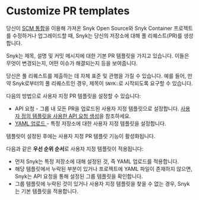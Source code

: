 # Customize PR templates

당신이 [SCM 통합](../../../../scm-ide-and-ci-cd-integrations/snyk-scm-integrations/)을 이용해 가져온 Snyk Open Source와 Snyk Container 프로젝트를 수정하거나 업그레이드할 때, Snyk는 당신의 저장소에 대해 풀 리퀘스트(PR)를 생성합니다.

Snyk는 제목, 설명 및 커밋 메시지에 대한 기본 PR 템플릿을 가지고 있습니다. 이들은 무엇이 변경되는지, 어떤 이슈가 해결되는지 등을 보여줍니다.

당신은 풀 리퀘스트를 제출하는 데 자체 표준 및 관행을 가질 수 있습니다. 예를 들어, 만약 Snyk로부터의 풀 리퀘스트인 경우, 제목이 `SNYK:`로 시작되도록 요구할 수 있습니다.

다음의 방법으로 사용자 지정 PR 템플릿을 설정할 수 있습니다:

* API 요청 - 그룹 내 모든 PR을 업로드된 사용자 지정 템플릿으로 설정합니다. [사용자 정의 템플릿을 사용한 API 요청 생성](apply-a-custom-pr-template.md#create-an-api-request-with-a-custom-template)을 참조하세요.
* [YAML 업로드 ](apply-a-custom-pr-template.md#customize-using-a-yaml-pr-template-file)- 특정 저장소에 대한 사용자 지정 템플릿을 설정합니다.

템플릿이 설정된 후에는 사용자 지정 PR 템플릿 기능이 활성화됩니다.

다음과 같은 **우선 순위 순서**로 사용자 지정 템플릿이 적용됩니다:

* 먼저 Snyk는 특정 저장소에 대해 설정된 것, 즉 YAML 업로드를 적용합니다.
* 해당 템플릿에서 누락된 부분이 있거나 프로젝트에 YAML 파일이 존재하지 않으면, Snyk는 API 요청을 통해 설정된 그룹 템플릿을 확인합니다.
* 그룹 템플릿에 누락된 것이 있거나 사용자 지정 템플릿을 찾을 수 없는 경우, Snyk는 기본 템플릿을 적용합니다.
